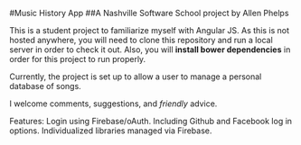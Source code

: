 #Music History App
##A Nashville Software School project by Allen Phelps

This is a student project to familiarize myself with Angular JS.
As this is not hosted anywhere, you will need to clone this repository and run a local server in order to check it out.
Also, you will **install bower dependencies** in order for this project to run properly.

Currently, the project is set up to allow a user to manage a personal database of songs.

I welcome comments, suggestions, and *friendly* advice.

Features:
Login using Firebase/oAuth. Including Github and Facebook log in options.
Individualized libraries managed via Firebase.
